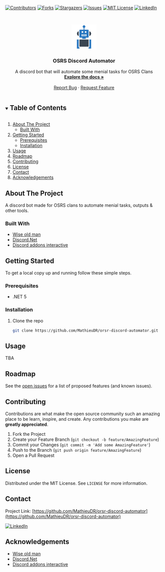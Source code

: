 <!--
*** Thanks for checking out the Best-README-Template. If you have a suggestion
*** that would make this better, please fork the repo and create a pull request
*** or simply open an issue with the tag "enhancement".
*** Thanks again! Now go create something AMAZING! :D
***
***
***
*** To avoid retyping too much info. Do a search and replace for the following:
*** MathieuDR, orsr-discord-automator, twitter_handle, email, OSRS Discord Automator, A discord bot that will automate some menial tasks for OSRS Clans
-->



<!-- PROJECT SHIELDS -->
<!--
*** I'm using markdown "reference style" links for readability.
*** Reference links are enclosed in brackets [ ] instead of parentheses ( ).
*** See the bottom of this document for the declaration of the reference variables
*** for contributors-url, forks-url, etc. This is an optional, concise syntax you may use.
*** https://www.markdownguide.org/basic-syntax/#reference-style-links
-->

[![Contributors][contributors-shield]][contributors-url]
[![Forks][forks-shield]][forks-url]
[![Stargazers][stars-shield]][stars-url]
[![Issues][issues-shield]][issues-url]
[![MIT License][license-shield]][license-url]
[![LinkedIn][linkedin-shield]][linkedin-url]



<!-- PROJECT LOGO -->
<br />
<p align="center">
  <a href="https://github.com/MathieuDR/orsr-discord-automator">
    <img src="images/logo.png" alt="Logo" width="80" height="80">
  </a>

<h3 align="center">OSRS Discord Automator</h3>
  <p align="center">
    A discord bot that will automate some menial tasks for OSRS Clans
    <br />
    <a href="https://github.com/MathieuDR/orsr-discord-automator"><strong>Explore the docs »</strong></a>
    <br />
    <br />
    <a href="https://github.com/MathieuDR/orsr-discord-automator/issues">Report Bug</a>
    ·
    <a href="https://github.com/MathieuDR/orsr-discord-automator/issues">Request Feature</a>
  </p>



<!-- TABLE OF CONTENTS -->
<details open="open">
  <summary><h2 style="display: inline-block">Table of Contents</h2></summary>
  <ol>
    <li>
      <a href="#about-the-project">About The Project</a>
      <ul>
        <li><a href="#built-with">Built With</a></li>
      </ul>
    </li>
    <li>
      <a href="#getting-started">Getting Started</a>
      <ul>
        <li><a href="#prerequisites">Prerequisites</a></li>
        <li><a href="#installation">Installation</a></li>
      </ul>
    </li>
    <li><a href="#usage">Usage</a></li>
    <li><a href="#roadmap">Roadmap</a></li>
    <li><a href="#contributing">Contributing</a></li>
    <li><a href="#license">License</a></li>
    <li><a href="#contact">Contact</a></li>
    <li><a href="#acknowledgements">Acknowledgements</a></li>
  </ol>
</details>



<!-- ABOUT THE PROJECT -->
## About The Project

A discord bot made for OSRS clans to automate menial tasks, outputs & other tools.

### Built With

* [Wise old man](https://github.com/wise-old-man/wise-old-man)
* [Discord.Net](https://github.com/discord-net/Discord.Net)
* [Discord addons interactive](https://github.com/foxbot/Discord.Addons.Interactive)



<!-- GETTING STARTED -->
## Getting Started

To get a local copy up and running follow these simple steps.

### Prerequisites

* .NET 5 

### Installation

1. Clone the repo
   ```sh
   git clone https://github.com/MathieuDR/orsr-discord-automator.git
   ```

<!-- USAGE EXAMPLES -->
## Usage

TBA

<!-- ROADMAP -->
## Roadmap

See the [open issues](https://github.com/MathieuDR/orsr-discord-automator/issues) for a list of proposed features (and known issues).


<!-- CONTRIBUTING -->
## Contributing

Contributions are what make the open source community such an amazing place to be learn, inspire, and create. Any contributions you make are **greatly appreciated**.

1. Fork the Project
2. Create your Feature Branch (`git checkout -b feature/AmazingFeature`)
3. Commit your Changes (`git commit -m 'Add some AmazingFeature'`)
4. Push to the Branch (`git push origin feature/AmazingFeature`)
5. Open a Pull Request

<!-- LICENSE -->
## License

Distributed under the MIT License. See `LICENSE` for more information.



<!-- CONTACT -->
## Contact

Project Link: [https://github.com/MathieuDR/orsr-discord-automator](https://github.com/MathieuDR/orsr-discord-automator)

[![LinkedIn][linkedin-shield]][linkedin-url]

<!-- ACKNOWLEDGEMENTS -->
## Acknowledgements

* [Wise old man](https://github.com/wise-old-man/wise-old-man)
* [Discord.Net](https://github.com/discord-net/Discord.Net)
* [Discord addons interactive](https://github.com/foxbot/Discord.Addons.Interactive)





<!-- MARKDOWN LINKS & IMAGES -->
<!-- https://www.markdownguide.org/basic-syntax/#reference-style-links -->
[contributors-shield]: https://img.shields.io/github/contributors/MathieuDR/orsr-discord-automator.svg?style=for-the-badge
[contributors-url]: https://github.com/MathieuDR/orsr-discord-automator/graphs/contributors
[forks-shield]: https://img.shields.io/github/forks/MathieuDR/orsr-discord-automator.svg?style=for-the-badge
[forks-url]: https://github.com/MathieuDR/orsr-discord-automator/network/members
[stars-shield]: https://img.shields.io/github/stars/MathieuDR/orsr-discord-automator.svg?style=for-the-badge
[stars-url]: https://github.com/MathieuDR/orsr-discord-automator/stargazers
[issues-shield]: https://img.shields.io/github/issues/MathieuDR/orsr-discord-automator.svg?style=for-the-badge
[issues-url]: https://github.com/MathieuDR/orsr-discord-automator/issues
[license-shield]: https://img.shields.io/github/license/MathieuDR/orsr-discord-automator.svg?style=for-the-badge
[license-url]: https://github.com/MathieuDR/orsr-discord-automator/blob/master/LICENSE.txt
[linkedin-shield]: https://img.shields.io/badge/-LinkedIn-black.svg?style=for-the-badge&logo=linkedin&colorB=555
[linkedin-url]: https://linkedin.com/in/mathieuderaedt